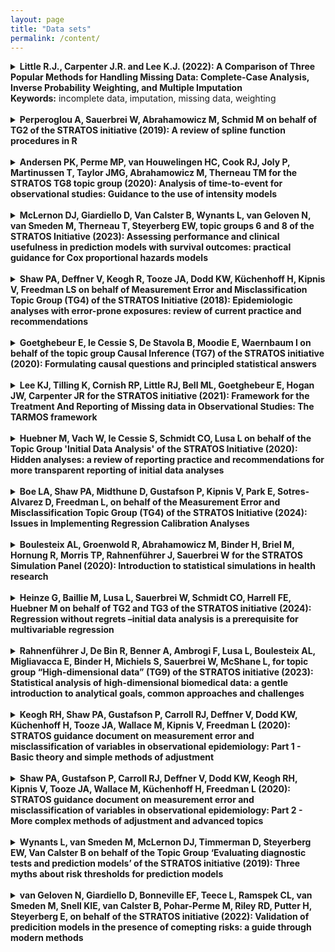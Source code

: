 ```yaml
---
layout: page
title: "Data sets"
permalink: /content/
---
```




<!-- Publication --> 
<details>
  <summary><strong>Little R.J., Carpenter J.R. and Lee K.J. (2022): A Comparison of Three Popular Methods for Handling Missing Data: Complete-Case Analysis, Inverse Probability Weighting, and Multiple Imputation</strong>
  <br>
  <strong>Keywords:</strong> incomplete data, imputation, missing data, weighting</summary>
  <br>

  <a href="https://www.stratos-initiative.org/sites/default/files/2022-10/00491241221113873.pdf" target="_blank">Publication Link</a>
  <br><br>
  <a href="https://beta.ukdataservice.ac.uk/datacatalogue/studies/study?id=5765" target="_blank">Dataset 1</a>
  <br>
  The Youth Cohort Time Series for England, Wales and Scotland, 1984-2002. Needs login to get access to data.

</details>

<br>
<!-- Publication --> 
<details>
  <summary><strong>Perperoglou A, Sauerbrei W, Abrahamowicz M, Schmid M on behalf of TG2 of the STRATOS initiative (2019): A review of spline function procedures in R</strong></summary>
  <br>

  <a href="https://test1.drupaltest.imbi.uni-freiburg.de/sites/default/files/2021-10/Perperoglou-Review%20of%20spline%20function%20procedures%20in%20R.pdf" target="_blank">Publication Link</a>
  <br><br>
  <a href="https://search.r-project.org/CRAN/refmans/MultiKink/html/triceps.html" target="_blank">Dataset 1</a>
  <br>
  The Triceps Skinfold Thickness Dataset. Package must be loaded and data can be accessed through the R command.
  
</details>

<br>
<!-- Publication --> 
<details>
  <summary><strong>Andersen PK, Perme MP, van Houwelingen HC, Cook RJ, Joly P, Martinussen T, Taylor JMG, Abrahamowicz M, Therneau TM for the STRATOS TG8 topic group (2020): Analysis of time-to-event for observational studies: Guidance to the use of intensity models</strong></summary>
  <br>

  <a href="https://onlinelibrary.wiley.com/doi/full/10.1002/sim.8757" target="_blank">Publication Link</a>
  <br><br>
  <a href="http://publicifsv.sund.ku.dk/~pka/STRATOSTG8/" target="_blank">Dataset 1</a>
  <br>
  The PAD Dataset. The link brings you to the author's website, where you can click on "pad.rda" to download the dataset.
  <br><br>
  <a href="https://rochesterproject.org/" target="_blank">Dataset 2</a>
  <br>
  The NAFLD Dataset. The link brings you to the website of the Rochester Epidemiology Project. For further information on how the dataset in the paper was generated, see the <a href="https://onlinelibrary.wiley.com/action/downloadSupplement?doi=10.1002%2Fsim.8757&file=SIM_8757_intensity_supplement.pdf" target="_blank">Supplement S1</a> from the supporting information in the paper under section 3.
  <br><br>
  The Advanced Ovarian Cancer Dataset cannot be found online. The authors of the paper refer to the book "Dynamic Prediction in Clinical Survival Analysis" for further information, and this is a direct citation from this book: "The data originate from two clinical trials comparing different combination chemotherapies that were carried out in The Netherlands around 1980. For details see Neijt et al. (1984) and Neijt et al. (1987)."
  
</details>

<br>
<!-- Publication --> 
<details>
  <summary><strong>McLernon DJ, Giardiello D, Van Calster B, Wynants L, van Geloven N, van Smeden M, Therneau T, Steyerberg EW, topic groups 6 and 8 of the STRATOS Initiative (2023): Assessing performance and clinical usefulness in prediction models with survival outcomes: practical guidance for Cox proportional hazards models</strong></summary>
  <br>

  <a href="https://stratos-initiative.org/sites/default/files/2023-07/McLernonetal-2023.pdf" target="_blank">Publication Link</a>
  <br><br>
  The breast cancer data for model development from the Netherlands and the breast cancer data for validation from Germany are not publicly available.
  
</details>

<br>
<!-- Publication --> 
<details>
  <summary><strong>Shaw PA, Deffner V, Keogh R, Tooze JA, Dodd KW, Küchenhoff H, Kipnis V, Freedman LS on behalf of Measurement Error and Misclassification Topic Group (TG4) of the STRATOS Initiative (2018): Epidemiologic analyses with error-prone exposures: review of current practice and recommendations</strong></summary>
  <br>

  <a href="https://www.sciencedirect.com/science/article/pii/S104727971830156X?via%3Dihub" target="_blank">Publication Link</a>
  <br><br>
  The publication uses data from a literature survey, conducted by the authors.
  
</details>

<br>
<!-- Publication --> 
<details>
  <summary><strong>Goetghebeur E, le Cessie S, De Stavola B, Moodie E, Waernbaum I on behalf of the topic group Causal Inference (TG7) of the STRATOS initiative (2020): Formulating causal questions and principled statistical answers</strong></summary>
  <br>

  <a href="https://onlinelibrary.wiley.com/doi/10.1002/sim.8741" target="_blank">Publication Link</a>
  <br><br>
  The data used in the paper is a simulation based on the "Promotion of Breastfeeding Intervention Trial". For further information and the necessary code for replication, see Appendix 1/2 under "Supporting Information".
  
</details>

<br>
<!-- Publication --> 
<details>
  <summary><strong>Lee KJ, Tilling K, Cornish RP, Little RJ, Bell ML, Goetghebeur E, Hogan JW, Carpenter JR for the STRATOS initiative (2021): Framework for the Treatment And Reporting of Missing data in Observational Studies: The TARMOS framework</strong></summary>
  <br>

  <a href="https://www.stratos-initiative.org/sites/default/files/2021-03/Lee_2020_new%281%29.pdf" target="_blank">Publication Link</a>
  <br><br>
  The ALSPAC data used in the paper is the result of linking multiple publicly available datasets, as described in section 2.
  
</details>

<br>
<!-- Publication --> 
<details>
  <summary><strong>Huebner M, Vach W, le Cessie S, Schmidt CO, Lusa L on behalf of the Topic Group 'Initial Data Analysis' of the STRATOS Initiative (2020): Hidden analyses: a review of reporting practice and recommendations for more transparent reporting of initial data analyses</strong></summary>
  <br>

  <a href="https://test1.drupaltest.imbi.uni-freiburg.de/sites/default/files/2021-10/Huebneretal-2020.pdf" target="_blank">Publication Link</a>
  <br><br>
  The publication uses data from a literature survey, conducted by the authors.
  
</details>

<br>
<!-- Publication --> 
<details>
  <summary><strong>Boe LA, Shaw PA, Midthune D, Gustafson P, Kipnis V, Park E, Sotres-Alvarez D, Freedman L, on behalf of the Measurement Error and Misclassification Topic Group (TG4) of the STRATOS Initiative (2024): Issues in Implementing Regression Calibration Analyses</strong></summary>
  <br>

  <a href="https://academic.oup.com/aje/article/192/8/1406/7135817?login=true" target="_blank">Publication Link</a>
  <br><br>
  "The data used in this paper was obtained through submission and approval of a manuscript proposal to the Hispanic Community Health Study/Study of Latinos Publications Committee, as described on the HCHS/SOL website. For more details, see <a href="https://sites.cscc.unc.edu/hchs/publications-pub" target="_blank">here</a>"
  
</details>

<br>
<!-- Publication --> 
<details>
  <summary><strong>Boulesteix AL, Groenwold R, Abrahamowicz M, Binder H, Briel M, Hornung R, Morris TP, Rahnenführer J, Sauerbrei W for the STRATOS Simulation Panel (2020): Introduction to statistical simulations in health research</strong></summary>
  <br>

  <a href="https://www.stratos-initiative.org/sites/default/files/2021-09/e039921.full_.pdf" target="_blank">Publication Link</a>
  <br><br>
  <a href="https://wwwn.cdc.gov/nchs/nhanes/search/datapage.aspx?Component=Laboratory&CycleBeginYear=2015" target="_blank">Dataset used for Simulation Example</a>
  <br>
  "Data from 5092 subjects in the 2015–2016 National Health and Nutrition Examination Survey (NHANES) are used...", for further information see the chapter "AN EXAMPLE OF A STATISTICAL SIMULATION". 
  
</details>

<br>
<!-- Publication --> 
<details>
  <summary><strong>Heinze G, Baillie M, Lusa L, Sauerbrei W, Schmidt CO, Harrell FE, Huebner M on behalf of TG2 and TG3 of the STRATOS initiative (2024): Regression without regrets –initial data analysis is a prerequisite for multivariable regression</strong></summary>
  <br>

  <a href="https://bmcmedresmethodol.biomedcentral.com/articles/10.1186/s12874-024-02294-3" target="_blank">Publication Link</a>
  <br><br>
  <a href="https://zenodo.org/records/7554815" target="_blank">Dataset 1</a>
  <br>
  The Bacteremia Dataset. Further information is found in the link.
  
</details>

<br>
<!-- Publication --> 
<details>
  <summary><strong>Rahnenführer J, De Bin R, Benner A, Ambrogi F, Lusa L, Boulesteix AL, Migliavacca E, Binder H, Michiels S, Sauerbrei W, McShane L, for topic group “High-dimensional data” (TG9) of the STRATOS initiative (2023): Statistical analysis of high-dimensional biomedical data: a gentle introduction to analytical goals, common approaches and challenges</strong></summary>
  <br>

  <a href="https://bmcmedicine.biomedcentral.com/articles/10.1186/s12916-023-02858-y" target="_blank">Publication Link</a>
  <br><br>
  <a href="https://www.bioconductor.org/packages/devel/bioc/vignettes/edgeR/inst/doc/edgeRUsersGuide.pdf" target="_blank">Dataset 1</a>
  <br>
  The Yoruba Dataset. Located on page 60-61 in the link is R code that will load the dataset.
  <br><br>
  <a href="https://www.nature.com/articles/nrg2825#Sec4" target="_blank">Dataset 2</a>
  <br>
  Data from the 1000 genomes project. This data was used for figure 2. The Link in the publication for "Code and Data" is unfortunately broken.
  <br><br>
  <a href="https://www.ncbi.nlm.nih.gov/geo/query/acc.cgi?acc=GSE2164" target="_blank">Dataset 3</a>
  <br>
  The GSE2164 Dataset. Data can be downloaded directly at the bottom of website.
  <br><br>
  The FLGROSS Dataset is referenced <a href="https://onlinelibrary.wiley.com/doi/10.1002/bimj.201300222" target="_blank">here</a>, but no download is available.
  <br><br>
  <a href="https://www.sciencedirect.com/science/article/pii/S0378375807002571?via%3Dihub" target="_blank">Dataset 4</a>
  <br>
  The Lymphoma Dataset. Unfortunately the link in section 4.1 is broken.
  <br><br>
  <a href="https://montilab.github.io/BS831/articles/docs/quantileNormalization.html" target="_blank">Dataset 5</a>
  <br>
  The TCGA HNSCC Subset Dataset. Use the R code in the link to load the data.
  <br><br>
  <a href="https://evayiwenwang.github.io/Managing_batch_effects/" target="_blank">Dataset 6</a>
  <br>
  The Sponge Metagenomics Dataset. Use the R code in the link to load the data.
  <br><br>
  <a href="https://satijalab.org/seurat/archive/v1.4/pbmc3k_tutorial.html" target="_blank">Dataset 7</a>
  <br>
  The PBMC Dataset. The raw data is available from a link in the text at the very beginning.
  <br><br>
  <a href="https://s3-us-west-2.amazonaws.com/10x.files/samples/cell/pbmc3k/pbmc3k_filtered_gene_bc_matrices.tar.gz" target="_blank">Dataset 8</a>
  <br>
  The 10X PBMC Dataset. A direct download link. The analysis referenced in the paper was conducted <a href="https://bioconductor.org/books/3.12/OSCA/clustering.html" target="_blank">here</a>.
  <br><br>
  The SSID Project Data is referenced <a href="https://www.degruyter.com/document/doi/10.1515/noise-2020-0011/html" target="_blank">here</a>, but no data is publicly available.
  <br><br>
  <a href="https://cran.r-project.org/web/packages/clustra/vignettes/clustra_vignette.html" target="_blank">Dataset 9</a>
  <br>
  The Trajectory Data. The link provides code for simulating this dataset from the package clustra.
  <br><br>
  <a href="https://bioconductor.org/packages/release/bioc/vignettes/topGO/inst/doc/topGO.pdf" target="_blank">Dataset 10</a>
  <br>
  The topGO Dataset. The data is built into the package, and the link goes to a guide on how to prepare and use it.
  <br><br>
  <a href="https://www.cancer.gov/ccg/access-data#ccg-genomic-data-resources-by-program" target="_blank">Dataset 11</a>
  <br>
  The TCGA Ovarian Cancer Dataset. The Dataset should be available somewhere on the website in the link.
  <br><br>
  The CARDIIGAN Dataset is not publicly availabel.The plots are taken from <a href="https://bmjopen.bmj.com/content/7/4/e014467" target="_blank">here</a>.

  
  
  
</details>

<br>
<!-- Publication --> 
<details>
  <summary><strong>Keogh RH, Shaw PA, Gustafson P, Carroll RJ, Deffner V, Dodd KW, Küchenhoff H, Tooze JA, Wallace M, Kipnis V, Freedman L (2020): STRATOS guidance document on measurement error and misclassification of variables in observational epidemiology: Part 1 - Basic theory and simple methods of adjustment</strong></summary>
  <br>

  <a href="https://test1.drupaltest.imbi.uni-freiburg.de/sites/default/files/2021-10/Keoghetal-2020.pdf" target="_blank">Publication Link</a>
  <br><br>
  "The OPEN Study data that illustrate the methods presented in this paper are available upon request to RFAB@mail.nih.gov. The request should specify the dataset used in analyses presented in the papers by Keogh et al (2020) and Shaw et al (2020). More information about these data can be obtained at https://epi.grants.cancer.gov/past-initiatives/open/"
  
</details>

<br>
<!-- Publication --> 
<details>
  <summary><strong>Shaw PA, Gustafson P, Carroll RJ, Deffner V, Dodd KW, Keogh RH, Kipnis V, Tooze JA, Wallace M, Küchenhoff H, Freedman L (2020): STRATOS guidance document on measurement error and misclassification of variables in observational epidemiology: Part 2 - More complex methods of adjustment and advanced topics</strong></summary>
  <br>

  <a href="https://test1.drupaltest.imbi.uni-freiburg.de/sites/default/files/2021-10/Shawetal-2020.pdf" target="_blank">Publication Link</a>
  <br><br>
  "The OPEN Study data that illustrate the methods presented in this paper are available upon request to RFAB@mail.nih.gov. The request should specify the dataset used in analyses presented in the papers by Keogh et al (2020) and Shaw et al (2020). More information about these data can be obtained at https://epi.grants.cancer.gov/past-initiatives/open/"
  
</details>

<br>
<!-- Publication --> 
<details>
  <summary><strong>Wynants L, van Smeden M, McLernon DJ, Timmerman D, Steyerberg EW, Van Calster B on behalf of the Topic Group ‘Evaluating diagnostic tests and prediction models’ of the STRATOS initiative (2019): Three myths about risk thresholds for prediction models</strong></summary>
  <br>

  <a href="https://test1.drupaltest.imbi.uni-freiburg.de/sites/default/files/2021-10/Wynants-Three%20myths-BMCmed.pdf" target="_blank">Publication Link</a>
  <br><br>
  <a href="https://static-content.springer.com/esm/art%3A10.1186%2Fs12916-019-1425-3/MediaObjects/12916_2019_1425_MOESM1_ESM.csv" target="_blank">Dataset 1</a>
  <br>
  The Dataset containing only predicted probabilities of malignancy by the ADNEX model and the true outcomes.
  
</details>

<br>
<!-- Publication --> 
<details>
  <summary><strong>van Geloven N, Giardiello D, Bonneville EF, Teece L, Ramspek CL, van Smeden M, Snell KIE, van Calster B, Pohar-Perme M, Riley RD, Putter H, Steyerberg E, on behalf of the STRATOS initiative (2022): Validation of predicition models in the presence of comepting risks: a guide through modern methods</strong></summary>
  <br>

  <a href="https://stratos-initiative.org/sites/default/files/2022-06/bmj-2021-069249.full_.pdf" target="_blank">Publication Link</a>
  <br><br>
  <a href="https://github.com/survival-lumc/ValidationCompRisks">Dataset 1</a>
  <br>
  The Breast Cancer Dataset.
  
</details>
